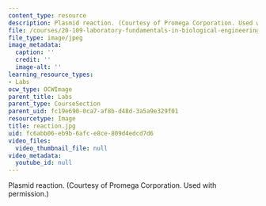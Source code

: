 ```yaml
---
content_type: resource
description: Plasmid reaction. (Courtesy of Promega Corporation. Used with permission.)
file: /courses/20-109-laboratory-fundamentals-in-biological-engineering-fall-2007/fc6abb06eb9b6afce8ce809d4edcd7d6_reaction.jpg
file_type: image/jpeg
image_metadata:
  caption: ''
  credit: ''
  image-alt: ''
learning_resource_types:
- Labs
ocw_type: OCWImage
parent_title: Labs
parent_type: CourseSection
parent_uid: fc19e690-0ca7-af8b-d48d-3a5a9e329f01
resourcetype: Image
title: reaction.jpg
uid: fc6abb06-eb9b-6afc-e8ce-809d4edcd7d6
video_files:
  video_thumbnail_file: null
video_metadata:
  youtube_id: null
---
```

Plasmid reaction. (Courtesy of Promega Corporation. Used with permission.)

